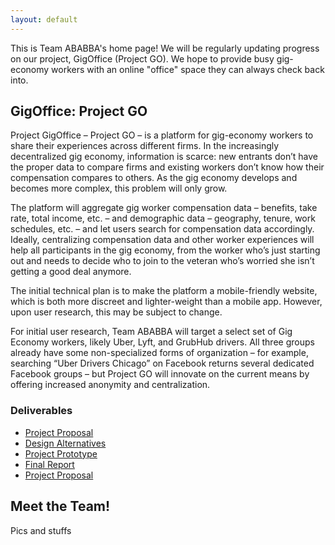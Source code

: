 ```yaml
---
layout: default
---
```

This is Team ABABBA's home page! We will be regularly updating progress on our project, GigOffice (Project GO). We hope to provide busy gig-economy workers with an online "office" space they can always check back into.

## GigOffice: Project GO

Project GigOffice – Project GO – is a platform for gig-economy workers to share their experiences across different firms. In the increasingly decentralized gig economy, information is scarce: new entrants don’t have the proper data to compare firms and existing workers don’t know how their compensation compares to others. As the gig economy develops and becomes more complex, this problem will only grow.

The platform will aggregate gig worker compensation data – benefits, take rate, total income, etc. – and demographic data – geography, tenure, work schedules, etc. – and let users search for compensation data accordingly. Ideally, centralizing compensation data and other worker experiences will help all participants in the gig economy, from the worker who’s just starting out and needs to decide who to join to the veteran who’s worried she isn’t getting a good deal anymore.

The initial technical plan is to make the platform a mobile-friendly website, which is both more discreet and lighter-weight than a mobile app. However, upon user research, this may be subject to change.

For initial user research, Team ABABBA will target a select set of Gig Economy workers, likely Uber, Lyft, and GrubHub drivers. All three groups already have some non-specialized forms of organization – for example, searching “Uber Drivers Chicago” on Facebook returns several dedicated Facebook groups – but Project GO will innovate on the current means by offering increased anonymity and centralization.

### Deliverables

* [Project Proposal](./projectProposal.md)
* [Design Alternatives](./designAlternatives.md)
* [Project Prototype](./projectPrototype.md)
* [Final Report](./finalReport.md)
* [Project Proposal](./projectProposal.md)

## Meet the Team!

Pics and stuffs

<!-- Text can be **bold**, _italic_, or ~~strikethrough~~.

[Link to another page](./1.html).

There should be whitespace between paragraphs.

There should be whitespace between paragraphs. We recommend including a README, or a file with information about your project.

# Header 1

This is a normal paragraph following a header. GitHub is a code hosting platform for version control and collaboration. It lets you and others work together on projects from anywhere.

## Header 2

> This is a blockquote following a header.
>
> When something is important enough, you do it even if the odds are not in your favor.

### Header 3

```js
// Javascript code with syntax highlighting.
var fun = function lang(l) {
  dateformat.i18n = require('./lang/' + l)
  return true;
}
```

```ruby
# Ruby code with syntax highlighting
GitHubPages::Dependencies.gems.each do |gem, version|
  s.add_dependency(gem, "= #{version}")
end
```

#### Header 4

*   This is an unordered list following a header.
*   This is an unordered list following a header.
*   This is an unordered list following a header.

##### Header 5

1.  This is an ordered list following a header.
2.  This is an ordered list following a header.
3.  This is an ordered list following a header.

###### Header 6

| head1        | head two          | three |
|:-------------|:------------------|:------|
| ok           | good swedish fish | nice  |
| out of stock | good and plenty   | nice  |
| ok           | good `oreos`      | hmm   |
| ok           | good `zoute` drop | yumm  |

### There's a horizontal rule below this.

* * *

### Here is an unordered list:

*   Item foo
*   Item bar
*   Item baz
*   Item zip

### And an ordered list:

1.  Item one
1.  Item two
1.  Item three
1.  Item four

### And a nested list:

- level 1 item
  - level 2 item
  - level 2 item
    - level 3 item
    - level 3 item
- level 1 item
  - level 2 item
  - level 2 item
  - level 2 item
- level 1 item
  - level 2 item
  - level 2 item
- level 1 item

### Small image

![Octocat](https://github.githubassets.com/images/icons/emoji/octocat.png)

### Large image

![Branching](https://guides.github.com/activities/hello-world/branching.png)


### Definition lists can be used with HTML syntax.

<dl>
<dt>Name</dt>
<dd>Godzilla</dd>
<dt>Born</dt>
<dd>1952</dd>
<dt>Birthplace</dt>
<dd>Japan</dd>
<dt>Color</dt>
<dd>Green</dd>
</dl>

```
Long, single-line code blocks should not wrap. They should horizontally scroll if they are too long. This line should be long enough to demonstrate this.
```

```
The final element.
``` -->
